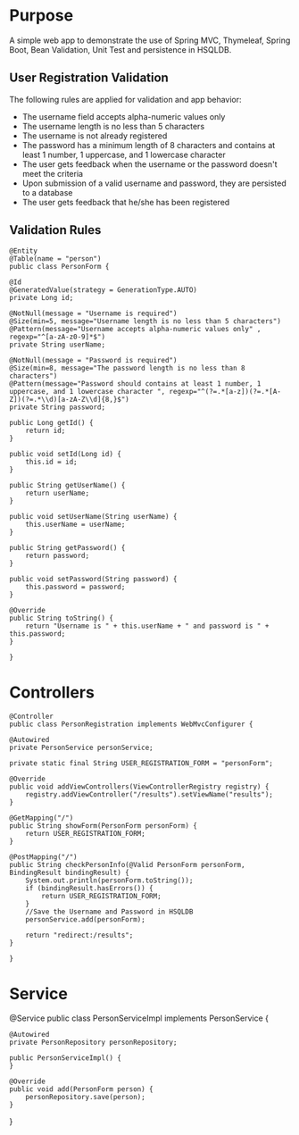 # Purpose
A simple web app to demonstrate the use of Spring MVC, Thymeleaf, Spring Boot, Bean Validation, Unit Test and persistence in HSQLDB.

## User Registration Validation
The following rules are applied for validation and app behavior:

 * The username field accepts alpha-numeric values only 
 * The username length is no less than 5 characters 
 * The username is not already registered 
 * The password has a minimum length of 8 characters and contains at least 1 number, 1 uppercase, and 1 lowercase character 
 * The user gets feedback when the username or the password doesn't meet the criteria 
 * Upon submission of a valid username and password, they are persisted to a database 
 * The user gets feedback that he/she has been registered

## Validation Rules
	@Entity
	@Table(name = "person")
	public class PersonForm {
	
	@Id
	@GeneratedValue(strategy = GenerationType.AUTO)
	private Long id;
	
	@NotNull(message = "Username is required")
	@Size(min=5, message="Username length is no less than 5 characters")
	@Pattern(message="Username accepts alpha-numeric values only" , regexp="^[a-zA-z0-9]*$")
	private String userName;
	
	@NotNull(message = "Password is required")
	@Size(min=8, message="The password length is no less than 8 characters")
	@Pattern(message="Password should contains at least 1 number, 1 uppercase, and 1 lowercase character ", regexp="^(?=.*[a-z])(?=.*[A-Z])(?=.*\\d)[a-zA-Z\\d]{8,}$")
	private String password;
	
	public Long getId() {
		return id;
	}

	public void setId(Long id) {
		this.id = id;
	}

	public String getUserName() {
		return userName;
	}

	public void setUserName(String userName) {
		this.userName = userName;
	}

	public String getPassword() {
		return password;
	}

	public void setPassword(String password) {
		this.password = password;
	}
	
	@Override
	public String toString() {
		return "Username is " + this.userName + " and password is " + this.password;
	}

    }

# Controllers

	@Controller
	public class PersonRegistration implements WebMvcConfigurer {
	
	@Autowired
	private PersonService personService;
	
	private static final String USER_REGISTRATION_FORM = "personForm";

    @Override
    public void addViewControllers(ViewControllerRegistry registry) {
        registry.addViewController("/results").setViewName("results");
    }
	
	@GetMapping("/")
	public String showForm(PersonForm personForm) {
		return USER_REGISTRATION_FORM;
	}
	
	@PostMapping("/")
	public String checkPersonInfo(@Valid PersonForm personForm, BindingResult bindingResult) {
		System.out.println(personForm.toString());
		if (bindingResult.hasErrors()) {
			return USER_REGISTRATION_FORM;
		}
		//Save the Username and Password in HSQLDB
		personService.add(personForm);
		
		return "redirect:/results";
	}

	}
  
  # Service
  
  @Service
public class PersonServiceImpl implements PersonService {
	
	@Autowired
	private PersonRepository personRepository;
	
	public PersonServiceImpl() {
	}

	@Override
	public void add(PersonForm person) {
		personRepository.save(person);
	}

}
